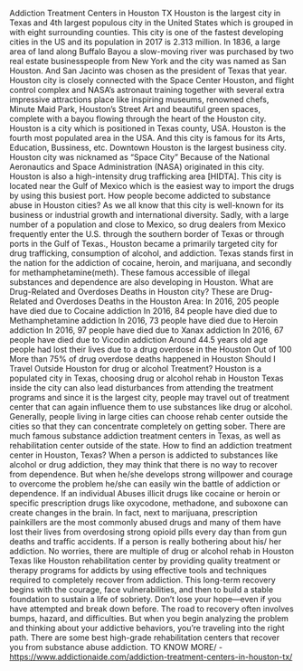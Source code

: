 Addiction Treatment Centers in Houston TX
Houston is the largest city in Texas and 4th largest populous city in the United States which is grouped in
with eight surrounding counties. This city is one of the fastest developing cities in the US and its
population in 2017 is 2.313 million. In 1836, a large area of land along Buffalo Bayou a slow-moving river
was purchased by two real estate businesspeople from New York and the city was named as San
Houston. And San Jacinto was chosen as the president of Texas that year. Houston city is closely
connected with the Space Center Houston, and flight control complex and NASA’s astronaut training
together with several extra impressive attractions place like inspiring museums, renowned chefs,
Minute Maid Park, Houston’s Street Art and beautiful green spaces, complete with a bayou flowing
through the heart of the Houston city.
Houston is a city which is positioned in Texas county, USA. Houston is the fourth most populated area in
the USA. And this city is famous for its Arts, Education, Bussiness, etc. Downtown Houston is the largest
business city. Houston city was nicknamed as “Space City” Because of the National Aeronautics and
Space Administration (NASA) originated in this city.
Houston is also a high-intensity drug trafficking area [HIDTA]. This city is located near the Gulf of Mexico
which is the easiest way to import the drugs by using this busiest port.
How people become addicted to substance abuse in Houston cities?
As we all know that this city is well-known for its business or industrial growth and international
diversity. Sadly, with a large number of a population and close to Mexico, so drug dealers from Mexico
frequently enter the U.S. through the southern border of Texas or through ports in the Gulf of Texas.,
Houston became a primarily targeted city for drug trafficking, consumption of alcohol, and addiction.
Texas stands first in the nation for the addiction of cocaine, heroin, and marijuana, and secondly for
methamphetamine(meth). These famous accessible of illegal substances and dependence are also
developing in Houston.
What are Drug-Related and Overdoses Deaths in Houston city?
These are Drug-Related and Overdoses Deaths in the Houston Area:
In 2016, 205 people have died due to Cocaine addiction
In 2016, 84 people have died due to Methamphetamine addiction
In 2016, 73 people have died due to Heroin addiction
In 2016, 97 people have died due to Xanax addiction
In 2016, 67 people have died due to Vicodin addiction
Around 44.5 years old age people had lost their lives due to a drug overdose in the Houston
Out of 100 More than 75% of drug overdose deaths happened in Houston
Should I Travel Outside Houston for drug or alcohol Treatment?
Houston is a populated city in Texas, choosing drug or alcohol rehab in Houston Texas inside the city can
also lead disturbances from attending the treatment programs and since it is the largest city, people
may travel out of treatment center that can again influence them to use substances like drug or alcohol.
Generally, people living in large cities can choose rehab center outside the cities so that they can
concentrate completely on getting sober. There are much famous substance addiction treatment
centers in Texas, as well as rehabilitation center outside of the state.
How to find an addiction treatment center in Houston, Texas?
When a person is addicted to substances like alcohol or drug addiction, they may think that there is no
way to recover from dependence. But when he/she develops strong willpower and courage to overcome
the problem he/she can easily win the battle of addiction or dependence. If an individual Abuses illicit
drugs like cocaine or heroin or specific prescription drugs like oxycodone, methadone, and suboxone can
create changes in the brain. In fact, next to marijuana, prescription painkillers are the most commonly
abused drugs and many of them have lost their lives from overdosing strong opioid pills every day than
from gun deaths and traffic accidents.
If a person is really bothering about his/ her addiction. No worries, there are multiple of drug or alcohol
rehab in Houston Texas like Houston rehabilitation center by providing quality treatment or therapy
programs for addicts by using effective tools and techniques required to completely recover from
addiction. This long-term recovery begins with the courage, face vulnerabilities, and then to build a
stable foundation to sustain a life of sobriety.
Don’t lose your hope—even if you have attempted and break down before. The road to recovery often
involves bumps, hazard, and difficulties. But when you begin analyzing the problem and thinking about
your addictive behaviors, you’re traveling into the right path.
There are some best high-grade rehabilitation centers that recover you from substance abuse addiction.
TO KNOW MORE/ - https://www.addictionaide.com/addiction-treatment-centers-in-houston-tx/
